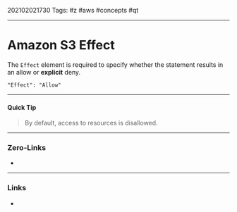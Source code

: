 202102021730
Tags: #z #aws #concepts #qt 

---
# Amazon S3 Effect

The ```Effect``` element is required to specify whether the statement results in an allow or **explicit** deny.

	"Effect": "Allow"

---

#### Quick Tip

> By default, access to resources is disallowed.

---
### Zero-Links
- 
---
### Links
-